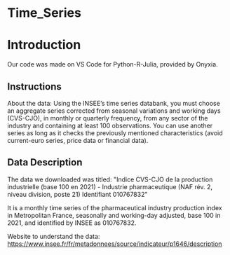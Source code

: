 # Time_Series


# Introduction

Our code was made on VS Code for Python-R-Julia, provided by Onyxia. 


## Instructions

About the data: Using the INSEE’s time series databank, you must choose an aggregate series
corrected from seasonal variations and working days (CVS-CJO), in monthly or quarterly frequency, from any
sector of the industry and containing at least 100 observations. You can use another series as long as it checks the previously mentioned characteristics (avoid current-euro series, price data or financial data).



## Data Description
The data we downloaded was titled: "Indice CVS-CJO de la production industrielle (base 100 en 2021) - Industrie pharmaceutique (NAF rév. 2, niveau division, poste 21)  Identifiant 010767832"

It is a monthly time series of the pharmaceutical industry production index in Metropolitan France, seasonally and working-day adjusted, base 100 in 2021, and identified by INSEE as 010767832.

Website to understand the data: 
https://www.insee.fr/fr/metadonnees/source/indicateur/p1646/description 
